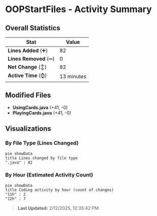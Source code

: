 # OOPStartFiles - Activity Summary 

## Overall Statistics

| Stat                   | Value                                                             |
| ---------------------- | ----------------------------------------------------------------- |
| **Lines Added** (➕)   | 82                                          |
| **Lines Removed** (➖) | 0                                        |
| **Net Change** (↕)    | 82                |
| **Active Time** (⌚)   | 13 minutes |


## Modified Files
- **UsingCards.java** (+41, -0)
- **PlayingCards.java** (+41, -0)

## Visualizations

### By File Type (Lines Changed)

```mermaid
pie showData
title Lines changed by file type
".java" : 82
```

### By Hour (Estimated Activity Count)

```mermaid
pie showData
title Coding activity by hour (count of changes)
"11h" : 2
"12h" : 7
```


> **Last Updated:** 2/12/2025, 12:35:42 PM